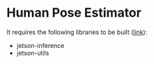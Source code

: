 # Human Pose Estimator
It requires the following libraries to be built ([link](https://github.com/dusty-nv/jetson-inference/tree/L4T-R32.7.1)):
- jetson-inference
- jetson-utils